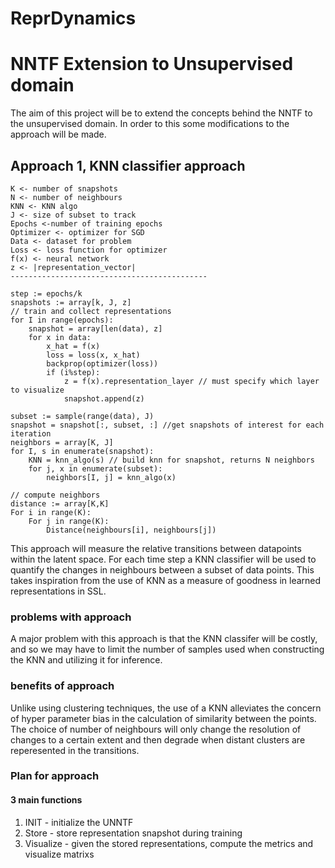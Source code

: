 # ReprDynamics

# NNTF Extension to Unsupervised domain

The aim of this project will be to extend the concepts behind the NNTF to the unsupervised domain. In order to this some modifications to the approach will be made.

## Approach 1, KNN classifier approach

```
K <- number of snapshots
N <- number of neighbours
KNN <- KNN algo 
J <- size of subset to track
Epochs <-number of training epochs
Optimizer <- optimizer for SGD
Data <- dataset for problem
Loss <- loss function for optimizer
f(x) <- neural network
z <- |representation_vector|
--------------------------------------------

step := epochs/k
snapshots := array[k, J, z]
// train and collect representations
for I in range(epochs):
	snapshot = array[len(data), z]
	for x in data:
		x_hat = f(x)
		loss = loss(x, x_hat)
		backprop(optimizer(loss))
		if (i%step):
			z = f(x).representation_layer // must specify which layer to visualize
			snapshot.append(z)

subset := sample(range(data), J)
snapshot = snapshot[:, subset, :] //get snapshots of interest for each iteration
neighbors = array[K, J]
for I, s in enumerate(snapshot):
	KNN = knn_algo(s) // build knn for snapshot, returns N neighbors
    for j, x in enumerate(subset):
        neighbors[I, j] = knn_algo(x)
	
// compute neighbors
distance := array[K,K]
For i in range(K):
	For j in range(K):
		Distance(neighbours[i], neighbours[j])
```

This approach will measure the relative transitions between datapoints within the latent space. For each time step a KNN classifier will be used to quantify the changes in neighbours between a subset of data points. This takes inspiration from the use of KNN as a measure of goodness in learned representations in SSL. 

### problems with approach

A major problem with this approach is that the KNN classifer will be costly, and so we may have to limit the number of samples used when constructing the KNN and utilizing it for inference. 

### benefits of approach

Unlike using clustering techniques, the use of a KNN alleviates the concern of hyper parameter bias in the calculation of similarity between the points. The choice of number of neighbours will only change the resolution of changes to a certain extent and then degrade when distant clusters are reperesented in the transitions. 

### Plan for approach

#### 3 main functions

1. INIT - initialize the UNNTF
2. Store - store representation snapshot during training
3. Visualize - given the stored representations, compute the metrics and visualize matrixs



